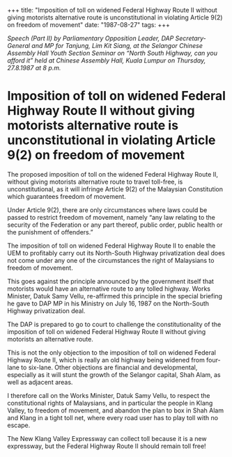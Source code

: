 +++ 
title: "Imposition of toll on widened Federal Highway Route II without giving motorists alternative route is unconstitutional in violating Article 9(2) on freedom of movement"
date: "1987-08-27"
tags:
+++

_Speech (Part II) by Parliamentary Opposition Leader, DAP Secretary-General and MP for Tanjung, Lim Kit Siang, at the Selangor Chinese Assembly Hall Youth Section Seminar on “North South Highway, can you afford it” held at Chinese Assembly Hall, Kuala Lumpur on Thursday, 27.8.1987 at 8 p.m._

# Imposition of toll on widened Federal Highway Route II without giving motorists alternative route is unconstitutional in violating Article 9(2) on freedom of movement

The proposed imposition of toll on the widened Federal Highway Route II, without giving motorists alternative route to travel toll-free, is unconstitutional, as it will infringe Article 9(2) of the Malaysian Constitution which guarantees freedom of movement.</u>

Under Article 9(2), there are only circumstances where laws could be passed to restrict freedom of movement, namely “any law relating to the security of the Federation or any part thereof, public order, public health or the punishment of offenders.”

The imposition of toll on widened Federal Highway Route II to enable the UEM to profitably carry out its North-South Highway privatization deal does not come under any one of the circumstances the right of Malaysians to freedom of movement.

This goes against the principle announced by the government itself that motorists would have an alternative route to any tolled highway. Works Minister, Datuk Samy Vellu, re-affirmed this principle in the special briefing he gave to DAP MP in his Ministry on July 16, 1987 on the North-South Highway privatization deal.

The DAP is prepared to go to court to challenge the constitutionality of the imposition of toll on widened Federal Highway Route II without giving motorists an alternative route.

This is not the only objection to the imposition of toll on widened Federal Highway Route II, which is really an old highway being widened from four-lane to six-lane. Other objections are financial and developmental, especially as it will stunt the growth of the Selangor capital, Shah Alam, as well as adjacent areas.

I therefore call on the Works Minister, Datuk Samy Vellu, to respect the constitutional rights of Malaysians, and in particular the people in Klang Valley, to freedom of movement, and abandon the plan to box in Shah Alam and Klang in a tight toll net, where every road user has to play toll with no escape.

The New Klang Valley Expressway can collect toll because it is a new expressway, but the Federal Highway Route II should remain toll free!
 
